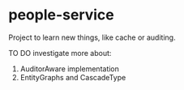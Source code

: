 # people-service
Project to learn new things, like cache or auditing.

TO DO investigate more about:
1. AuditorAware implementation
2. EntityGraphs and CascadeType
